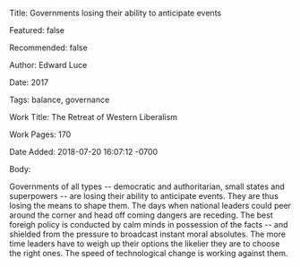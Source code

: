 Title: Governments losing their ability to anticipate events

Featured: false

Recommended: false

Author: Edward Luce

Date: 2017

Tags: balance, governance

Work Title: The Retreat of Western Liberalism

Work Pages:  170

Date Added: 2018-07-20 16:07:12 -0700

Body:

Governments of all types -- democratic and authoritarian, small states and superpowers -- are losing their ability to anticipate events. They are thus losing the means to shape them. The days when national leaders could peer around the corner and head off coming dangers are receding. The best foreigh policy is conducted by calm minds in possession of the facts -- and shielded from the pressure to broadcast instant moral absolutes. The more time leaders have to weigh up their options the likelier they are to choose the right ones. The speed of technological change is working against them. 


